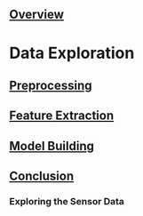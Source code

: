 ## [Overview](../index.md)

# Data Exploration

## [Preprocessing](../preprocessing/cleaning.md)

## [Feature Extraction](../feature_extraction/features.md)

## [Model Building](../model_building/model.md)

## [Conclusion](../conclusion/conclusion.md)

### Exploring the Sensor Data

